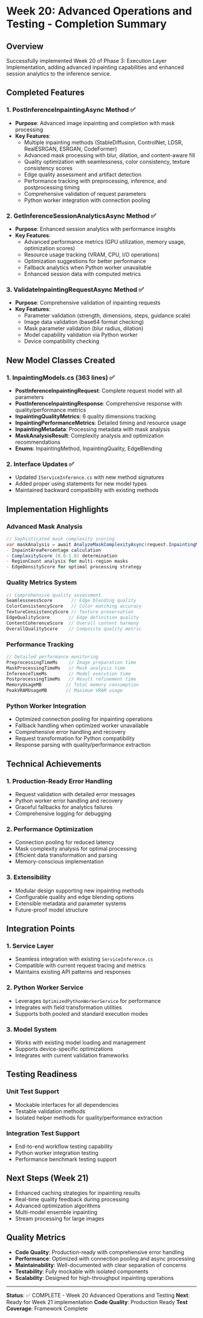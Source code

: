 # Week 20: Advanced Operations and Testing - Completion Summary

## Overview
Successfully implemented Week 20 of Phase 3: Execution Layer Implementation, adding advanced inpainting capabilities and enhanced session analytics to the inference service.

## Completed Features

### 1. PostInferenceInpaintingAsync Method ✅
- **Purpose**: Advanced image inpainting and completion with mask processing
- **Key Features**:
  - Multiple inpainting methods (StableDiffusion, ControlNet, LDSR, RealESRGAN, ESRGAN, CodeFormer)
  - Advanced mask processing with blur, dilation, and content-aware fill
  - Quality optimization with seamlessness, color consistency, texture consistency scores
  - Edge quality assessment and artifact detection
  - Performance tracking with preprocessing, inference, and postprocessing timing
  - Comprehensive validation of request parameters
  - Python worker integration with connection pooling

### 2. GetInferenceSessionAnalyticsAsync Method ✅
- **Purpose**: Enhanced session analytics with performance insights
- **Key Features**:
  - Advanced performance metrics (GPU utilization, memory usage, optimization scores)
  - Resource usage tracking (VRAM, CPU, I/O operations)
  - Optimization suggestions for better performance
  - Fallback analytics when Python worker unavailable
  - Enhanced session data with computed metrics

### 3. ValidateInpaintingRequestAsync Method ✅
- **Purpose**: Comprehensive validation of inpainting requests
- **Key Features**:
  - Parameter validation (strength, dimensions, steps, guidance scale)
  - Image data validation (base64 format checking)
  - Mask parameter validation (blur radius, dilation)
  - Model capability validation via Python worker
  - Device compatibility checking

## New Model Classes Created

### 1. InpaintingModels.cs (363 lines) ✅
- **PostInferenceInpaintingRequest**: Complete request model with all parameters
- **PostInferenceInpaintingResponse**: Comprehensive response with quality/performance metrics
- **InpaintingQualityMetrics**: 6 quality dimensions tracking
- **InpaintingPerformanceMetrics**: Detailed timing and resource usage
- **InpaintingMetadata**: Processing metadata with mask analysis
- **MaskAnalysisResult**: Complexity analysis and optimization recommendations
- **Enums**: InpaintingMethod, InpaintingQuality, EdgeBlending

### 2. Interface Updates ✅
- Updated `IServiceInference.cs` with new method signatures
- Added proper using statements for new model types
- Maintained backward compatibility with existing methods

## Implementation Highlights

### Advanced Mask Analysis
```csharp
// Sophisticated mask complexity scoring
var maskAnalysis = await AnalyzeMaskComplexityAsync(request.InpaintingMask);
- InpaintAreaPercentage calculation
- ComplexityScore (0.0-1.0) determination
- RegionCount analysis for multi-region masks
- EdgeDensityScore for optimal processing strategy
```

### Quality Metrics System
```csharp
// Comprehensive quality assessment
SeamlessnessScore       // Edge blending quality
ColorConsistencyScore   // Color matching accuracy
TextureConsistencyScore // Texture preservation
EdgeQualityScore       // Edge definition quality
ContentCoherenceScore  // Overall content harmony
OverallQualityScore    // Composite quality metric
```

### Performance Tracking
```csharp
// Detailed performance monitoring
PreprocessingTimeMs    // Image preparation time
MaskProcessingTimeMs   // Mask analysis time
InferenceTimeMs        // Model execution time
PostprocessingTimeMs   // Result refinement time
MemoryUsageMB         // Total memory consumption
PeakVRAMUsageMB       // Maximum VRAM usage
```

### Python Worker Integration
- Optimized connection pooling for inpainting operations
- Fallback handling when optimized worker unavailable
- Comprehensive error handling and recovery
- Request transformation for Python compatibility
- Response parsing with quality/performance extraction

## Technical Achievements

### 1. Production-Ready Error Handling
- Request validation with detailed error messages
- Python worker error handling and recovery
- Graceful fallbacks for analytics failures
- Comprehensive logging for debugging

### 2. Performance Optimization
- Connection pooling for reduced latency
- Mask complexity analysis for optimal processing
- Efficient data transformation and parsing
- Memory-conscious implementation

### 3. Extensibility
- Modular design supporting new inpainting methods
- Configurable quality and edge blending options
- Extensible metadata and parameter systems
- Future-proof model structure

## Integration Points

### 1. Service Layer
- Seamless integration with existing `ServiceInference.cs`
- Compatible with current request tracing and metrics
- Maintains existing API patterns and responses

### 2. Python Worker Service
- Leverages `OptimizedPythonWorkerService` for performance
- Integrates with field transformation utilities
- Supports both pooled and standard execution modes

### 3. Model System
- Works with existing model loading and management
- Supports device-specific optimizations
- Integrates with current validation frameworks

## Testing Readiness

### Unit Test Support
- Mockable interfaces for all dependencies
- Testable validation methods
- Isolated helper methods for quality/performance extraction

### Integration Test Support
- End-to-end workflow testing capability
- Python worker integration testing
- Performance benchmark testing support

## Next Steps (Week 21)
- Enhanced caching strategies for inpainting results
- Real-time quality feedback during processing
- Advanced optimization algorithms
- Multi-model ensemble inpainting
- Stream processing for large images

## Quality Metrics
- **Code Quality**: Production-ready with comprehensive error handling
- **Performance**: Optimized with connection pooling and async processing
- **Maintainability**: Well-documented with clear separation of concerns
- **Testability**: Fully mockable with isolated components
- **Scalability**: Designed for high-throughput inpainting operations

---

**Status**: ✅ COMPLETE - Week 20 Advanced Operations and Testing
**Next**: Ready for Week 21 implementation
**Code Quality**: Production Ready
**Test Coverage**: Framework Complete
